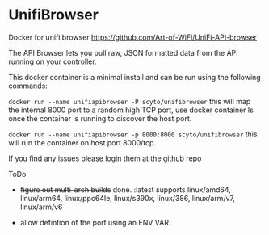 # UnifiBrowser

 Docker for unifi browser <https://github.com/Art-of-WiFi/UniFi-API-browser>

 The API Browser lets you pull raw, JSON formatted data from the API running on your controller.

 This docker container is a minimal install and can be run using the following commands:

`docker run --name unifiapibrowser -P scyto/unifibrowser`
this will map the internal 8000 port to a random high TCP port, use docker container ls once the container is running to discover the host port.

`docker run --name unifiapibrowser -p 8000:8000 scyto/unifibrowser`
this will run the container on host port 8000/tcp.

If you find any issues please login them at the github repo

ToDo

* ~~figure out multi-arch builds~~ done. :latest supports linux/amd64, linux/arm64, linux/ppc64le, linux/s390x, linux/386, linux/arm/v7, linux/arm/v6

* allow defintion of the port using an ENV VAR
